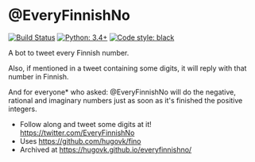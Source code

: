 @EveryFinnishNo
===============

[![Build Status](https://travis-ci.org/hugovk/everyfinnishno.svg?branch=master)](https://travis-ci.org/hugovk/everyfinnishno)
[![Python: 3.4+](https://img.shields.io/badge/python-3.4+-blue.svg)](https://www.python.org/downloads/)
[![Code style: black](https://img.shields.io/badge/code%20style-black-000000.svg)](https://github.com/ambv/black)


A bot to tweet every Finnish number. 

Also, if mentioned in a tweet containing some digits, it will reply with that number in Finnish.

And for everyone* who asked: @EveryFinnishNo will do the negative, rational and imaginary numbers just as soon as it's finished the positive integers.

 * Follow along and tweet some digits at it! https://twitter.com/EveryFinnishNo
 * Uses https://github.com/hugovk/fino
 * Archived at https://hugovk.github.io/everyfinnishno/
